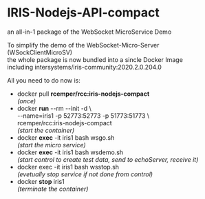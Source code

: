 # IRIS-Nodejs-API-compact
an all-in-1 package of the WebSocket MicroService Demo 

To simplify the demo of the WebSocket-Micro-Server (WSockClientMicroSV)  
the whole package is now bundled into a sincle Docker Image  
including intersystems/iris-community:2020.2.0.204.0   

All you need to do now is:   
- docker pull __rcemper/rcc:iris-nodejs-compact__  
   _(once)_
- docker __run__ --rm --init -d \  
  --name=iris1 -p 52773:52773 -p 51773:51773 \  
  rcemper/rcc:iris-nodejs-compact  
  _(start the container)_  
- docker __exec__ -it iris1 bash wsgo.sh  
  _(start the micro service)_  
- docker __exec__ -it iris1 bash wsdemo.sh  
  _(start control to create test data, send to echoServer, receive it)_  
- docker exec -it iris1 bash wsstop.sh  
  _(evetually stop service if not done from control)_
- docker __stop__ iris1  
  _(terminate the container)_
